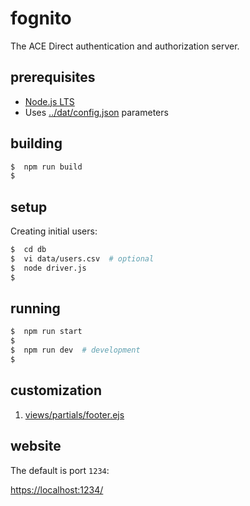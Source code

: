 # fognito

The ACE Direct authentication and authorization server.

## prerequisites

* [Node.js LTS](https://nodejs.org/en/)
* Uses [../dat/config.json](../dat/config.json) parameters

## building

```bash
$  npm run build
$
```

## setup

Creating initial users:

```bash
$  cd db
$  vi data/users.csv  # optional
$  node driver.js
$
```

## running

```bash
$  npm run start
$
$  npm run dev  # development
$
```

## customization

1. [views/partials/footer.ejs](views/partials/footer.ejs)

## website

The default is port `1234`:

[https://localhost:1234/](https://localhost:1234/)
